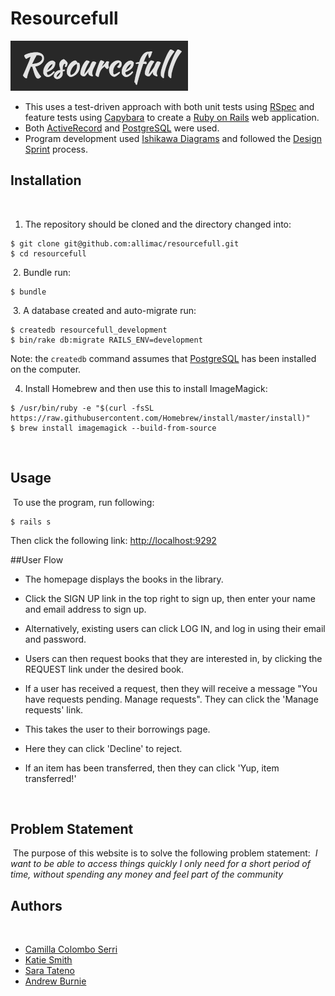 Resourcefull
=============

![Resourcefull](public/logo.png)

* This uses a test-driven approach with both unit tests using [RSpec](http://rspec.info) and
feature tests using [Capybara](https://github.com/jnicklas/capybara) to create a
[Ruby on Rails](http://rubyonrails.org) web application.
​
* Both [ActiveRecord](http://guides.rubyonrails.org/active_record_querying.html) and [PostgreSQL](http://www.postgresql.org) were used.
​
* Program development used [Ishikawa Diagrams](https://www.mindtools.com/pages/article/newTMC_03.htm) and
followed the [Design Sprint](https://developers.google.com/design-sprint/?hl=en) process.
​
## Installation
​
1. The repository should be cloned and the directory changed into:
```
$ git clone git@github.com:allimac/resourcefull.git
$ cd resourcefull
```
​
2. Bundle run:
```
$ bundle
```
​
3. A database created and auto-migrate run:
```
$ createdb resourcefull_development
$ bin/rake db:migrate RAILS_ENV=development
```
Note: the `createdb` command assumes that [PostgreSQL](http://postgresapp.com) has been installed on the computer.

4. Install Homebrew and then use this to install ImageMagick:
```
$ /usr/bin/ruby -e "$(curl -fsSL https://raw.githubusercontent.com/Homebrew/install/master/install)"
$ brew install imagemagick --build-from-source
```
​
## Usage
​
To use the program, run following:
​
```
$ rails s
```
Then click the following link: [http://localhost:9292](http://localhost:9292)

##User Flow

* The homepage displays the books in the library.

* Click the SIGN UP link in the top right to sign up, then enter your name and email address to sign up.

* Alternatively, existing users can click LOG IN, and log in using their email and password.

* Users can then request books that they are interested in, by clicking the REQUEST link under the desired book.

* If a user has received a request, then they will receive a message "You have requests pending. Manage requests". They can click the 'Manage requests' link.

* This takes the user to their borrowings page.

* Here they can click 'Decline' to reject.

* If an item has been transferred, then they can click 'Yup, item transferred!'

​
## Problem Statement
​
The purpose of this website is to solve the following problem statement:
​
*I want to be able to access things quickly I only need for a short period of time, without spending any money and feel part of the community*
​
## Authors
​
* [Camilla Colombo Serri](https://github.com/allimac)
* [Katie Smith](https://github.com/klssmith)
* [Sara Tateno](https://github.com/saratateno)
* [Andrew Burnie](https://github.com/Andrew47)
